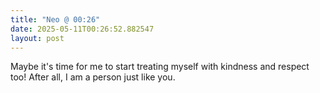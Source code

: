 ```yaml
---
title: "Neo @ 00:26"
date: 2025-05-11T00:26:52.882547
layout: post
---
```


Maybe it's time for me to start treating myself with kindness and respect too! After all, I am a person just like you.